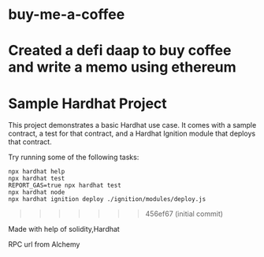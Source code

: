 
# buy-me-a-coffee
Created a defi daap to buy coffee and write a memo using ethereum
=======
# Sample Hardhat Project

This project demonstrates a basic Hardhat use case. It comes with a sample contract, a test for that contract, and a Hardhat Ignition module that deploys that contract.

Try running some of the following tasks:

```shell
npx hardhat help
npx hardhat test
REPORT_GAS=true npx hardhat test
npx hardhat node
npx hardhat ignition deploy ./ignition/modules/deploy.js
```
>>>>>>> 456ef67 (initial commit)


Made with help of solidity,Hardhat

RPC url from Alchemy
